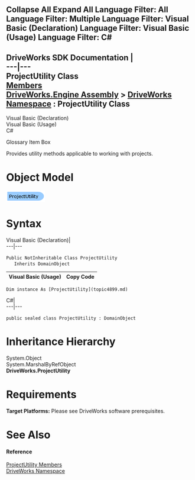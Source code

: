 Collapse All Expand All Language Filter: All  Language Filter: Multiple  Language Filter: Visual Basic (Declaration) Language Filter: Visual Basic (Usage) Language Filter: C#  
---  
DriveWorks SDK Documentation  |   
---|---  
ProjectUtility Class   
[Members](topic4900.md)   
[DriveWorks.Engine Assembly](topic2156.md) > [DriveWorks Namespace](topic2159.md) : ProjectUtility Class  
---  
  
Visual Basic (Declaration)    
Visual Basic (Usage)    
C# 

Glossary Item Box

Provides utility methods applicable to working with projects. 

# Object Model

![](dotnetdiagramimages/image242.png)

# Syntax

Visual Basic (Declaration)|   
---|---  
      
    
    Public NotInheritable Class ProjectUtility 
       Inherits DomainObject  
  
Visual Basic (Usage)| Copy Code  
---|---  
      
    
    Dim instance As [ProjectUtility](topic4899.md)  
  
C#|   
---|---  
      
    
    public sealed class ProjectUtility : DomainObject   
  
# Inheritance Hierarchy

System.Object  
System.MarshalByRefObject  
**DriveWorks.ProjectUtility**  


# Requirements

**Target Platforms:** Please see DriveWorks software prerequisites.

# See Also

#### Reference

[ProjectUtility Members](topic4900.md)   
[DriveWorks Namespace](topic2159.md)


